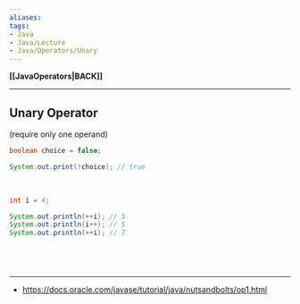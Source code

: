 ```yaml
---
aliases:
tags:
- Java
- Java/Lecture
- Java/Operators/Unary
---
```

**[[JavaOperators|BACK]]**

---
## Unary Operator
(require only one operand)
```java
boolean choice = false;

System.out.print(!choice); // true
```
<br>

```java
int i = 4;

System.out.println(++i); // 5
System.out.println(i++); // 5
System.out.println(++i); // 7
```

<br>

# 
---
- https://docs.oracle.com/javase/tutorial/java/nutsandbolts/op1.html